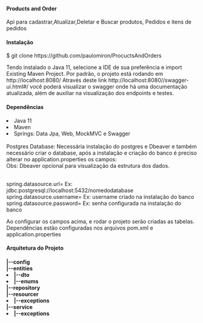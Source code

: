 <h4>Products and Order</h4>
Api para cadastrar,Atualizar,Deletar e Buscar produtos, Pedidos e itens de pedidos

<h4>Instalação</h4>
$ git clone https://github.com/paulomiron/ProcuctsAndOrders

Tendo instalado o Java 11, selecione a IDE de sua preferência e import Existing Maven Project. Por padrão, o projeto está rodando em http://localhost:8080/
Através deste link http://localhost:8080//swagger-ui.html#/ você poderá visualizar o swagger onde há uma documentação atualizada, além de auxiliar na visualização dos endpoints e testes.

<h4>Dependências</h4>
<li>Java 11</li>
<li>Maven</li>
<li>Springs: Data Jpa, Web, MockMVC e Swagger</li>
<br>
Postgres Database: Necessária instalação do postgres e Dbeaver e também necessário criar o database, após a instalação e criação do banco é preciso alterar no application.properties os campos:<br>
Obs: Dbeaver opcional para visualização da estrutura dos dados.<br><br>

spring.datasource.url= Ex: jdbc:postgresql://localhost:5432/nomedodatabase<br>
spring.datasource.username= Ex: username criado na instalação do banco<br>
spring.datasource.password= Ex: senha configurada na instalação do banco<br>

Ao configurar os campos acima, e rodar o projeto serão criadas as tabelas. 
Dependências estão configuradas nos arquivos pom.xml e application.properties

<h4>Arquitetura do Projeto<h4>
 |--config <br>
 |--entities <br>
 <li> |--dto<br> </li>
 <li> |--enums<br> </li>
 |--repository <br>
 |--resourcer <br>
 <li>  |--exceptions </li>
 |--service <br>
 <li>  |--exceptions </li>

